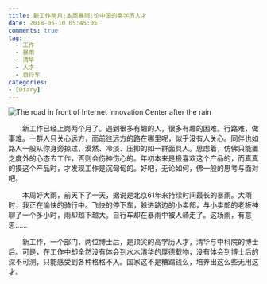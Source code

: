 ```yaml
---
title: 新工作两月;本周暴雨;论中国的高学历人才
date: 2018-05-10 05:45:05
comments: true
tag: 
  - 工作
  - 暴雨
  - 清华
  - 人才
  - 自行车
categories:
- [Diary]
---
```


![The road in front of Internet Innovation Center after the rain](http://oss.xknife.net/The_road_in_front_of_Internet_Innovation_Center_after_the_rain.jpg)

　　新工作已经上岗两个月了。遇到很多有趣的人，很多有趣的困难。行路难，做事难。一群人只关心远方，而前往远方的路在哪里呢，似乎没有人关心。同伴也如路人一般从你身旁掠过，漠然、冷淡、压抑的如一群面具人。思虑着，仿佛只能置之度外的心态去工作，否则会伤神伤心的。年初本来是极喜欢这个产品的，而真真的摸这个产品时，才发现工作是沉甸甸的。好吧，无论如何，佛一般的思考与面对吧。

　　本周好大雨，前天下了一天，据说是北京61年来持续时间最长的暴雨。大雨时，我正在愉快的骑行中。飞快的停下车，躲进路边的小卖部，与小卖部的老板神聊了一个多小时，雨却越下越大。自行车却在暴雨中被人骑走了。这场雨，有意思……

　　新工作，一个部门，两位博士后，是顶尖的高学历人才，清华与中科院的博士后。可是，在工作中却全然没有体会到水木清华的厚德载物，没有体会到博士后的深不可测，只能感受到各种格格不入。国家这不是糟蹋钱么，培养出这么些无用这才。